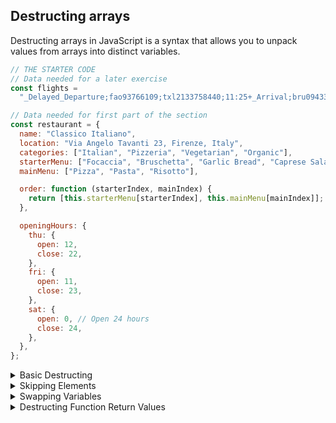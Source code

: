 ## Destructing arrays

Destructing arrays in JavaScript is a syntax that allows you to unpack values from arrays into distinct variables.

```js
// THE STARTER CODE
// Data needed for a later exercise
const flights =
  "_Delayed_Departure;fao93766109;txl2133758440;11:25+_Arrival;bru0943384722;fao93766109;11:45+_Delayed_Arrival;hel7439299980;fao93766109;12:05+_Departure;fao93766109;lis2323639855;12:30";

// Data needed for first part of the section
const restaurant = {
  name: "Classico Italiano",
  location: "Via Angelo Tavanti 23, Firenze, Italy",
  categories: ["Italian", "Pizzeria", "Vegetarian", "Organic"],
  starterMenu: ["Focaccia", "Bruschetta", "Garlic Bread", "Caprese Salad"],
  mainMenu: ["Pizza", "Pasta", "Risotto"],

  order: function (starterIndex, mainIndex) {
    return [this.starterMenu[starterIndex], this.mainMenu[mainIndex]];
  },

  openingHours: {
    thu: {
      open: 12,
      close: 22,
    },
    fri: {
      open: 11,
      close: 23,
    },
    sat: {
      open: 0, // Open 24 hours
      close: 24,
    },
  },
};
```

<details>
  <summary>Basic Destructing</summary>
  
  ```javascript
const arr = [10, 20];
const [a, b] = arr;
console.log(a); // 10
console.log(b); // 20

  ```
</details>

<details>
  <summary>Skipping Elements</summary>
  
  ```javascript
const arr = ['apple', 'banana', 'cherry'];
const [first, , third] = arr;
console.log(first); // 'apple'
console.log(third); // 'cherry'
  ```
</details>

<details>
  <summary>Swapping Variables</summary>
  
  ```javascript
let x = 'coffee';
let y = 'tea';
[x, y] = [y, x];
console.log(x); // 'tea'
console.log(y); // 'coffee'
  ```
</details>

<details>
  <summary>Destructing Function Return Values</summary>
  
  ```javascript
function getCoordinates() {
  return [12, 34];
}
const [lat, long] = getCoordinates();
console.log(lat);  // 12
console.log(long); // 34

  ```
</details>
